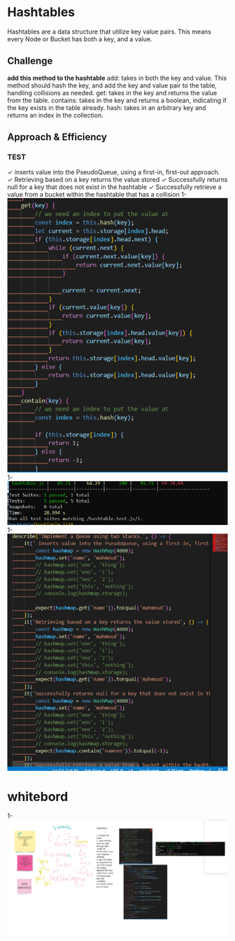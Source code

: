 # Hashtables

Hashtables are a data structure that utilize key value pairs. This means every Node or Bucket has both a key, and a value.
## Challenge
**add this method to the hashtable**
add: takes in both the key and value. This method should hash the key, and add the key and value pair to the table, handling collisions as needed.
get: takes in the key and returns the value from the table.
contains: takes in the key and returns a boolean, indicating if the key exists in the table already.
hash: takes in an arbitrary key and returns an index in the collection.

## Approach & Efficiency
### TEST 
   ✓  inserts value into the PseudoQueue, using a first-in, first-out approach.  
    ✓ Retrieving based on a key returns the value stored 
    ✓ Successfully returns null for a key that does not exist in the hashtable 
    ✓ Successfully retrieve a value from a bucket within the hashtable that has a collision
1- ![](/challanges/assets/chall30solve.PNG)
1- ![](/challanges/assets/chall30res.PNG)
1- ![](/challanges/assets/chall30test.PNG)




# whitebord 

1- ![](/challanges/assets/chall30white.PNG)
